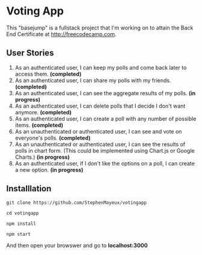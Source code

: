 # Voting App
This "basejump" is a fullstack project that I'm working on to attain the Back End Certificate at http://freecodecamp.com.

## User Stories

1. As an authenticated user, I can keep my polls and come back later to access them. **(completed)**
2. As an authenticated user, I can share my polls with my friends. **(completed)**
3. As an authenticated user, I can see the aggregate results of my polls. **(in progress)**
4. As an authenticated user, I can delete polls that I decide I don't want anymore. **(completed)**
5. As an authenticated user, I can create a poll with any number of possible items. **(completed)**
6. As an unauthenticated or authenticated user, I can see and vote on everyone's polls. **(completed)**
7. As an unauthenticated or authenticated user, I can see the results of polls in chart form. (This could be implemented using Chart.js or Google Charts.) **(in progress)**
8. As an authenticated user, if I don't like the options on a poll, I can create a new option. **(in progress)**

## Installlation

```git clone https://github.com/StephenMayeux/votingapp```

```cd votingapp```

```npm install```

```npm start```

And then open your browswer and go to **localhost:3000**
